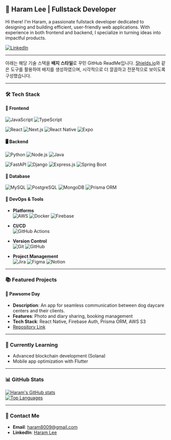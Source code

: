 
## 🌟 Haram Lee | Fullstack Developer  
Hi there! I'm Haram, a passionate fullstack developer dedicated to designing and building efficient, user-friendly web applications. With experience in both frontend and backend, I specialize in turning ideas into impactful products.  

[![LinkedIn](https://img.shields.io/badge/-LinkedIn-blue?style=flat&logo=Linkedin&logoColor=white)](https://www.linkedin.com/in/haram-8009-lee/)  
<!-- [![Portfolio](https://img.shields.io/badge/-Portfolio-black?style=flat&logo=dev.to&logoColor=white)](https://yourportfolio.com) -->

---

아래는 해당 기술 스택을 **배지 스타일**로 꾸민 GitHub ReadMe입니다. [Shields.io](https://shields.io/)와 같은 도구를 활용하여 배지를 생성하였으며, 시각적으로 더 깔끔하고 전문적으로 보이도록 구성했습니다.

---

### 🛠️ Tech Stack  

#### 🎨 **Frontend**  
![JavaScript](https://img.shields.io/badge/JavaScript-F7DF1E?style=for-the-badge&logo=javascript&logoColor=black)  ![TypeScript](https://img.shields.io/badge/TypeScript-3178C6?style=for-the-badge&logo=typescript&logoColor=white)  

![React](https://img.shields.io/badge/React-61DAFB?style=for-the-badge&logo=react&logoColor=black)  ![Next.js](https://img.shields.io/badge/Next.js-000000?style=for-the-badge&logo=next.js&logoColor=white)  ![React Native](https://img.shields.io/badge/React%20Native-61DAFB?style=for-the-badge&logo=react&logoColor=black)  ![Expo](https://img.shields.io/badge/Expo-000020?style=for-the-badge&logo=expo&logoColor=white)  
<!-- ![Tailwind CSS](https://img.shields.io/badge/TailwindCSS-06B6D4?style=for-the-badge&logo=tailwindcss&logoColor=white)  -->

#### 🖥️ **Backend**  
![Python](https://img.shields.io/badge/Python-3776AB?style=for-the-badge&logo=python&logoColor=white)  ![Node.js](https://img.shields.io/badge/Node.js-339933?style=for-the-badge&logo=nodedotjs&logoColor=white)  ![Java](https://img.shields.io/badge/Java-007396?style=for-the-badge&logo=java&logoColor=white)  

![FastAPI](https://img.shields.io/badge/FastAPI-009688?style=for-the-badge&logo=fastapi&logoColor=white)  ![Django](https://img.shields.io/badge/Django-092E20?style=for-the-badge&logo=django&logoColor=white)  ![Express.js](https://img.shields.io/badge/Express.js-000000?style=for-the-badge&logo=express&logoColor=white)  ![Spring Boot](https://img.shields.io/badge/Spring%20Boot-6DB33F?style=for-the-badge&logo=springboot&logoColor=white)  

#### 💾 **Database**  
![MySQL](https://img.shields.io/badge/MySQL-4479A1?style=for-the-badge&logo=mysql&logoColor=white)  ![PostgreSQL](https://img.shields.io/badge/PostgreSQL-4169E1?style=for-the-badge&logo=postgresql&logoColor=white)  ![MongoDB](https://img.shields.io/badge/MongoDB-47A248?style=for-the-badge&logo=mongodb&logoColor=white)  ![Prisma ORM](https://img.shields.io/badge/Prisma-2D3748?style=for-the-badge&logo=prisma&logoColor=white)  

#### 🚀 **DevOps & Tools**  
- **Platforms**  
![AWS](https://img.shields.io/badge/AWS-232F3E?style=for-the-badge&logo=amazon-aws&logoColor=white)  ![Docker](https://img.shields.io/badge/Docker-2496ED?style=for-the-badge&logo=docker&logoColor=white)  ![Firebase](https://img.shields.io/badge/Firebase-FFCA28?style=for-the-badge&logo=firebase&logoColor=black)  

- **CI/CD**  
![GitHub Actions](https://img.shields.io/badge/GitHub%20Actions-2088FF?style=for-the-badge&logo=github-actions&logoColor=white)  

- **Version Control**  
![Git](https://img.shields.io/badge/Git-F05032?style=for-the-badge&logo=git&logoColor=white)  ![GitHub](https://img.shields.io/badge/GitHub-181717?style=for-the-badge&logo=github&logoColor=white)  

- **Project Management**  
![Jira](https://img.shields.io/badge/Jira-0052CC?style=for-the-badge&logo=jira&logoColor=white)  ![Figma](https://img.shields.io/badge/Figma-F24E1E?style=for-the-badge&logo=figma&logoColor=white)  ![Notion](https://img.shields.io/badge/Notion-000000?style=for-the-badge&logo=notion&logoColor=white)  

---

### 📚 Featured Projects  
#### 🐾 **Pawsome Day**  
- **Description**: An app for seamless communication between dog daycare centers and their clients.  
- **Features**: Photo and diary sharing, booking management  
- **Tech Stack**: React Native, Firebase Auth, Prisma ORM, AWS S3  
- [Repository Link](https://github.com/dovelopers/back)

<!-- #### 📈 **Decentralized Voting System**  
- **Description**: A blockchain-based voting platform  
- **Features**: OAuth 2.0 authentication, vote creation/participation, result tracking  
- **Tech Stack**: Solana, Go, Flutter  
- [Repository Link](https://github.com/yourusername/decentralized-voting)
-->
---

### 🌱 Currently Learning  
- Advanced blockchain development (Solana)    
- Mobile app optimization with Flutter  

---

### 📊 GitHub Stats  
[![Haram's GitHub stats](https://github-readme-stats.vercel.app/api?username=haram8009&show_icons=true&theme=radical)](https://github.com/haram8009)  
[![Top Languages](https://github-readme-stats.vercel.app/api/top-langs/?username=haram8009&layout=compact&theme=radical)](https://github.com/haram8009)

---

### 📩 Contact Me  
- **Email**: haram8009@gmail.com  
- **LinkedIn**: [Haram Lee](https://www.linkedin.com/in/haram-8009-lee/)  

